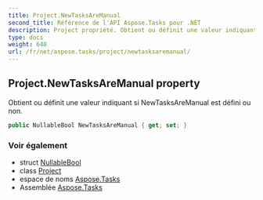 ```yaml
---
title: Project.NewTasksAreManual
second_title: Référence de l'API Aspose.Tasks pour .NET
description: Project propriété. Obtient ou définit une valeur indiquant si NewTasksAreManual est défini ou non.
type: docs
weight: 640
url: /fr/net/aspose.tasks/project/newtasksaremanual/
---
```

## Project.NewTasksAreManual property

Obtient ou définit une valeur indiquant si NewTasksAreManual est défini ou non.

```csharp
public NullableBool NewTasksAreManual { get; set; }
```

### Voir également

* struct [NullableBool](../../nullablebool/)
* class [Project](../)
* espace de noms [Aspose.Tasks](../../project/)
* Assemblée [Aspose.Tasks](../../../)


